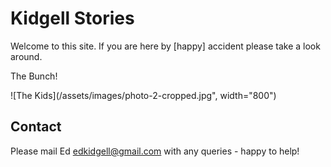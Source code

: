 # Kidgell Stories

Welcome to this site. If you are here by [happy] accident please take a look around.

The Bunch!

![The Kids](/assets/images/photo-2-cropped.jpg", width="800")

## Contact

Please mail Ed <edkidgell@gmail.com> with any queries - happy to help!

